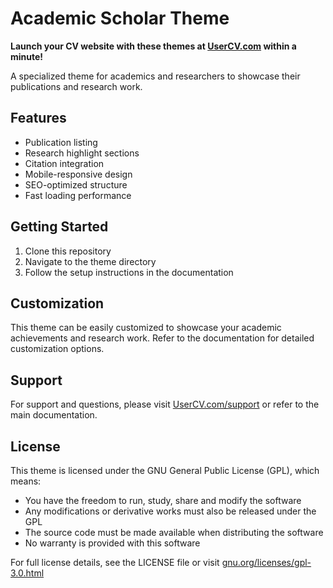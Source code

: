 # Academic Scholar Theme

**Launch your CV website with these themes at [UserCV.com](https://UserCV.com) within a minute!**

A specialized theme for academics and researchers to showcase their publications and research work.

## Features
- Publication listing
- Research highlight sections
- Citation integration
- Mobile-responsive design
- SEO-optimized structure
- Fast loading performance

## Getting Started
1. Clone this repository
2. Navigate to the theme directory
3. Follow the setup instructions in the documentation

## Customization
This theme can be easily customized to showcase your academic achievements and research work. Refer to the documentation for detailed customization options.

## Support
For support and questions, please visit [UserCV.com/support](https://UserCV.com/support) or refer to the main documentation.

## License
This theme is licensed under the GNU General Public License (GPL), which means:

- You have the freedom to run, study, share and modify the software
- Any modifications or derivative works must also be released under the GPL
- The source code must be made available when distributing the software
- No warranty is provided with this software

For full license details, see the LICENSE file or visit [gnu.org/licenses/gpl-3.0.html](https://www.gnu.org/licenses/gpl-3.0.html) 
